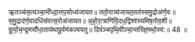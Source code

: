 

  
ऋ॒तञ्च॑स॒त्यञ्चा॒भी॑ध्दा॒त्तप॒सोध्य॑जायत॥ ततो॒रात्र्य॑जायत॒तत॑स्समु॒द्रोअ॑र्ण॒वः॥  
स॒मु॒द्राद॑र्ण॒वादधि॑संवत्स॒रोअ॑जायत॥ अ॒हो॒रा॒त्राणि॑वि॒दध॒द्विश्व॑स्यमिष॒तोव॒शी॥  
सू॒र्या॒च॒न्द्र॒मसौ॑धा॒ताय॑थापू॒र्वम॑कल्पयतु॥ दिवं॑ञ्चपृथि॒वीञ्चा॒न्तरि॑क्ष॒मथो॒स्व॑:॥ 48 ॥  
